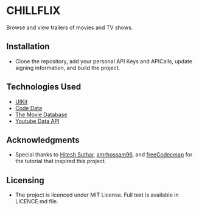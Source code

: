 # CHILLFLIX

Browse and view trailers of movies and TV shows.


## Installation
- Clone the repository, add your personal API Keys and APICalls, update signing information, and build the project.

## Technologies Used
- [UIKit](https://developer.apple.com/documentation/uikit)
- [Code Data](https://developer.apple.com/documentation/coredata)
- [The Movie Database](https://www.themoviedb.org/)
- [Youtube Data API](https://developers.google.com/youtube/v3/docs/search/list)

## Acknowledgments
- Special thanks to [Hitesh Suthar](https://github.com/hiteshsuthar1410), [amrhossam96](https://github.com/amrhossam96), and [freeCodecmap](https://github.com/freeCodeCamp) for the tutorial that inspired this project.

## Licensing
- The project is licenced under MIT License. Full text is available in LICENCE.md file.
